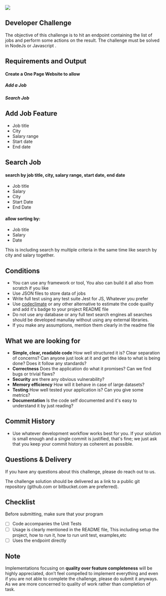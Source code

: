 ![](http://www.prohrpk.com/wp-content/uploads/2016/10/ProHR-Logo.png)

## Developer Challenge

The objective of this challenge is to hit an endpoint containing the list of jobs and perform some actions on the result.
The challenge must be solved in NodeJs or Javascript .

## Requirements and Output

#### Create a One Page Website to **allow**
##### Add a Job
##### Search Job

## Add Job Feature
- Job title
- City
- Salary range
- Start date
- End date 

## Search Job
  #### search by job title, city, salary range, start date, end date
  - Job title
  - Salary
  - City
  - Start Date
  - End Date
  #### allow sorting by:
  - Job title
  - Salary
  - Date

This is including search by multiple criteria in the same time like search by city and salary together.

## Conditions

- You can use any framework or tool, You also can build it all also from scratch if you like
- Use JSON files to store data of jobs
- Write full test using any test suite Jest for JS, Whatever you prefer
- Use [codeclimate](https://codeclimate.com) or any other alternative to estimate the code quality and add it's badge to your project README file
- Do not use any database or any full text search engines all searches should be developed manullay without using any external libraries.
- If you make any assumptions, mention them clearly in the readme file

## What we are looking for

- **Simple, clear, readable code** How well structured it is? Clear separation of concerns? Can anyone just look at it and get the idea to
what is being done? Does it follow any standards?
- **Correctness** Does the application do what it promises? Can we find bugs or trivial flaws?
- **Security** are there any obvious vulnerability?
- **Memory efficiency** How will it behave in case of large datasets?
- **Testing** How well tested your application is? Can you give some metrics?
- **Documentation** Is the code self documented and it's easy to understand it by just reading?


## Commit History
- Use whatever development workflow works best for you. If your solution is small enough and a single commit is justified, that's fine; we just ask that you keep your commit history as coherent as possible.

## Questions & Delivery

If you have any questions about this challenge, please do reach out to us.

The challenge solution should be delivered as a link to a public git repository (github.com or bitbucket.com are preferred).

## Checklist

Before submitting, make sure that your program

- [ ] Code accompanies the Unit Tests
- [ ] Usage is clearly mentioned in the README file, This including setup the project, how to run it, how to run unit test, examples,etc
- [ ] Uses the endpoint directly

## Note

Implementations focusing on **quality over feature completeness** will be highly appreciated, don’t feel compelled to implement everything and even if you are not able to complete the challenge, please do submit it anyways. As we are more concerned to quality of work rather than completion of task.

